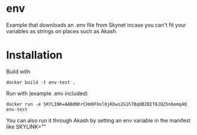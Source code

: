 # env
Example that downloads an .env file from Skynet incase you can't fit your variables as strings on places such as Akash.

# Installation

Build with

`docker build -t env-test .`

Run with (example .env included)

`docker run -e SKYLINK=AABdNhrCHm0FXol8jKbws2G1h7BqUBZBIT6JQ25n6emq4Q env-test`

You can also run it through Akash by setting an env variable in the manifest like SKYLINK=""
